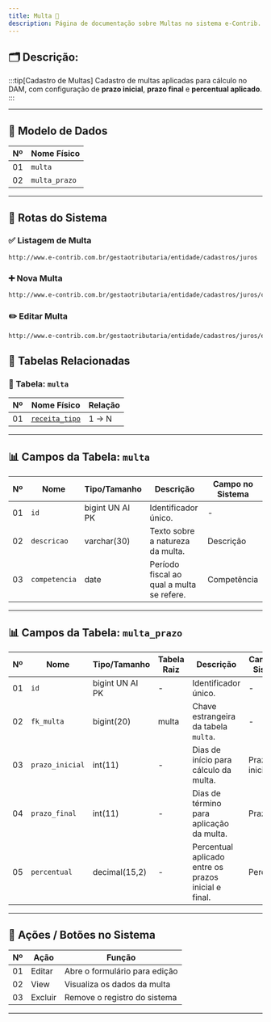 ```yaml
---
title: Multa 📄
description: Página de documentação sobre Multas no sistema e-Contrib.
---
```

## 🗂️ Descrição:
:::tip[Cadastro de Multas]
Cadastro de multas aplicadas para cálculo no DAM, com configuração de **prazo inicial**, **prazo final** e **percentual aplicado**.
:::


---

## 🧩 Modelo de Dados

| Nº  | Nome Físico     |
|-----|-----------------|
| 01  | `multa`         |
| 02  | `multa_prazo`   |

---

## 🔗 Rotas do Sistema

### ✅ Listagem de Multa 
```sh title="Listagem de Multas"
http://www.e-contrib.com.br/gestaotributaria/entidade/cadastros/juros
```

### ➕ Nova Multa
```sh title="Cadastro de nova Multa" 
http://www.e-contrib.com.br/gestaotributaria/entidade/cadastros/juros/criar
```

### ✏️ Editar Multa
```sh title="Editar uma Multa"
http://www.e-contrib.com.br/gestaotributaria/entidade/cadastros/juros/editar/multa_selecionado
```


## 🧷 Tabelas Relacionadas

### 🔗 Tabela: `multa`

| Nº  | Nome Físico                                                                                                 | Relação |
|-----|-------------------------------------------------------------------------------------------------------------|---------|
| 01  | [`receita_tipo`](../../doc_org/cadastro/07-receita_tipo) | 1 → N   |

---

## 📊 Campos da Tabela: `multa`

| Nº  | Nome          | Tipo/Tamanho        | Descrição                                                 | Campo no Sistema  |
|-----|---------------|---------------------|------------------------------------------------------------|-------------------|
| 01  | `id`          | bigint UN AI PK     | Identificador único.                                       | -                 |
| 02  | `descricao`   | varchar(30)         | Texto sobre a natureza da multa.                           | Descrição         |
| 03  | `competencia` | date                | Período fiscal ao qual a multa se refere.                  | Competência       |

---

## 📊 Campos da Tabela: `multa_prazo`

| Nº  | Nome            | Tipo/Tamanho      | Tabela Raiz | Descrição                                                                 | Campo no Sistema |
|-----|-----------------|-------------------|-------------|---------------------------------------------------------------------------|------------------|
| 01  | `id`            | bigint UN AI PK   | -           | Identificador único.                                                     | -                |
| 02  | `fk_multa`      | bigint(20)        | multa       | Chave estrangeira da tabela `multa`.                                     | -                |
| 03  | `prazo_inicial` | int(11)           | -           | Dias de início para cálculo da multa.                                    | Prazo inicial    |
| 04  | `prazo_final`   | int(11)           | -           | Dias de término para aplicação da multa.                                 | Prazo final      |
| 05  | `percentual`    | decimal(15,2)     | -           | Percentual aplicado entre os prazos inicial e final.                     | Percentual       |

---

## 🧪 Ações / Botões no Sistema

| Nº  | Ação     | Função                          |
|-----|----------|----------------------------------|
| 01  | Editar   | Abre o formulário para edição   |
| 02  | View     | Visualiza os dados da multa     |
| 03  | Excluir  | Remove o registro do sistema    |

---
